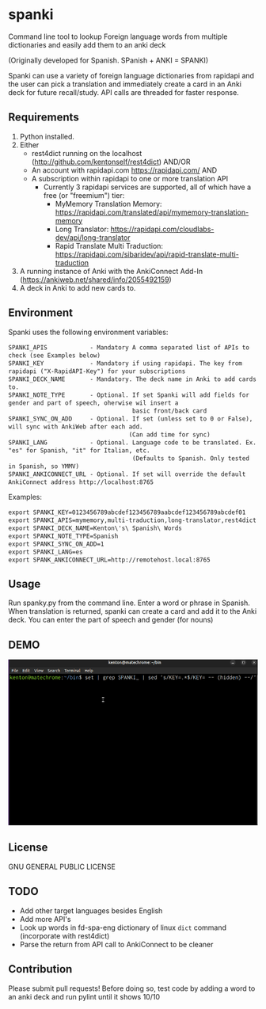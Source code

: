 # spanki

Command line tool to lookup Foreign language words from multiple dictionaries and easily add them to an anki deck

 (Originally developed for Spanish. SPanish + ANKI = SPANKI)

Spanki can use a variety of foreign language dictionaries from rapidapi and the user can pick a translation and immediately
create a card in an Anki deck for future recall/study. API calls are threaded for faster response.

## Requirements

1. Python installed.
2. Either 
    - rest4dict running on the localhost (http://github.com/kentonself/rest4dict)  AND/OR
    - An account with rapidapi.com  https://rapidapi.com/ AND
    - A subscription within rapidapi to one or more translation API
        -  Currently 3 rapidapi services are supported, all of which have a free (or "freemium") tier:
            - MyMemory Translation Memory: https://rapidapi.com/translated/api/mymemory-translation-memory
            - Long Translator: https://rapidapi.com/cloudlabs-dev/api/long-translator
            - Rapid Translate Multi Traduction: https://rapidapi.com/sibaridev/api/rapid-translate-multi-traduction
3. A running instance of Anki with the AnkiConnect Add-In (https://ankiweb.net/shared/info/2055492159)
4. A deck in Anki to add new cards to.

## Environment

Spanki uses the following environment variables:
```
SPANKI_APIS            - Mandatory A comma separated list of APIs to check (see Examples below)
SPANKI_KEY             - Mandatory if using rapidapi. The key from rapidapi ("X-RapidAPI-Key") for your subscriptions
SPANKI_DECK_NAME       - Mandatory. The deck name in Anki to add cards to.
SPANKI_NOTE_TYPE       - Optional. If set Spanki will add fields for gender and part of speech, oherwise wil insert a
                                   basic front/back card
SPANKI_SYNC_ON_ADD     - Optional. If set (unless set to 0 or False), will sync with AnkiWeb after each add.
                                  (Can add time for sync)
SPANKI_LANG            - Optional. Language code to be translated. Ex. "es" for Spanish, "it" for Italian, etc.
                                   (Defaults to Spanish. Only tested in Spanish, so YMMV)
SPANKI_ANKICONNECT_URL - Optional. If set will override the default AnkiConnect address http://localhost:8765
```
Examples:
```
export SPANKI_KEY=0123456789abcdef123456789aabcdef123456789abcdef01
export SPANKI_APIS=mymemory,multi-traduction,long-translator,rest4dict
export SPANKI_DECK_NAME=Kenton\'s\ Spanish\ Words
export SPANKI_NOTE_TYPE=Spanish
export SPANKI_SYNC_ON_ADD=1
export SPANKI_LANG=es
export SPANK_ANKICONNECT_URL=http://remotehost.local:8765
```


## Usage

Run spanky.py from the command line. Enter a word or phrase in Spanish. When translation is returned, spanki can create
a card and add it to the Anki deck. You can enter the part of speech and gender (for nouns)

## DEMO

![](https://github.com/kentonself/spanki/blob/main/SpankiDemo.gif)

## License

GNU GENERAL PUBLIC LICENSE

## TODO

- Add other target languages besides English
- Add more API's
- Look up words in fd-spa-eng dictionary of linux `dict` command (incorporate with rest4dict)
- Parse the return from API call to AnkiConnect to be cleaner
	
## Contribution

Please submit pull requests! Before doing so, test code by adding a word to an anki deck and run pylint until it shows 10/10



